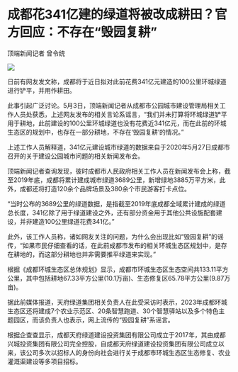 # 成都花341亿建的绿道将被改成耕田？官方回应：不存在“毁园复耕”

顶端新闻记者 曾令统

![](https://inews.gtimg.com/om_bt/O6ax63iyqbWocE4MuoVEkqLxyOqQSaK-q25S8sK05oax0AA/1000)

日前有网友发文称，成都将于近日拟对此前花费341亿元建造的100公里环城绿道进行铲平，并用作耕田。

此事引起广泛讨论。5月3日，顶端新闻记者从成都市公园城市建设管理局相关工作人员处获悉，上述网友发布的相关言论系谣言，“我们并未打算将环城绿道铲平用于耕地，此前建设的100公里环城绿道也没有花费近341亿元，而在此前的环城生态区的规划中，也存在一部分耕地，不存在‘毁园复耕’的情况。”

上述工作人员解释道，341亿元建设城市绿道的数据来自于2020年5月27日成都市召开的关于建设公园城市问题的相关新闻发布会。

顶端新闻记者查询发现，彼时成都市人民政府相关工作人员在新闻发布会上称，截至2019年底，成都将累计建成城市绿道3689公里，新增绿地3885万平方米，此外，成都还将打造120余个品牌场景及380余个市民游客打卡点位。

“当时公布的3689公里的绿道数据，是指截至2019年底成都全域累计建成的绿道总长度，341亿除了用于绿道建设之外，还有部分资金用于其他公共设施配套建设，并非建造100公里绿道花费341亿。”

此外，该工作人员称，诸如网友关注的问题，为什么会出现比如“毁园复耕”的谣传，“如果市民仔细查看的话，在此前成都市发布的相关环城生态区规划中，是存在耕地的，而这部分耕地也并非需要推平绿道来实现。”

根据《成都环城生态区总体规划》显示，成都市环城生态区生态空间共133.11平方公里，其中包括耕地67.33平方公里(10.1万亩)、生态修复区65.78平方公里(9.87万亩)。

据此前媒体报道，天府绿道集团相关负责人在此受采访时表示，2023年成都环城生态区还将建成7个农业示范区、20条智慧跑道、30个智慧驿站以及多个特色主题园区，而该负责人也表示，网上流传的“毁园复耕”系谣言。

根据企查查显示，成都天府绿道建设投资集团有限公司成立于2017年，其由成都兴城投资集团有限公司完全控股，自成都天府绿道建设投资集团有限公司成立以来，该公司多次以招标人的身份向社会进行关于成都市环城生态区生态修复、农业灌溉渠建设等多项目招标。

